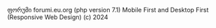 ფორუმი forumi.eu.org (php version 7.1) Mobile First and Desktop First (Responsive Web Design)
(c) 2024
